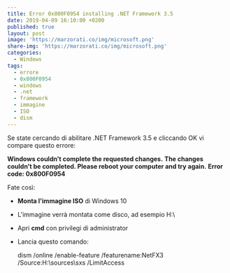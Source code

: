 ```yaml
---
title: Error 0x800F0954 installing .NET Framework 3.5
date: 2019-04-09 16:10:00 +0200
published: true
layout: post
image: 'https://marzorati.co/img/microsoft.png'
share-img: 'https://marzorati.co/img/microsoft.png'
categories:
  - Windows
tags:
  - errore
  - 0x800F0954
  - windows
  - .net
  - framework
  - immagine
  - ISO
  - dism
---
```

Se state cercando di abilitare .NET Framework 3.5 e cliccando OK vi compare questo errore:   

**Windows couldn’t complete the requested changes.**
**The changes couldn’t be completed. Please reboot your computer and try again.**
**Error code: 0x800F0954**

Fate così:

- **Monta l'immagine ISO** di Windows 10
- L'immagine verrà montata come disco, ad esempio H:\
- Apri **cmd** con privilegi di administrator
- Lancia questo comando:   

	dism /online /enable-feature /featurename:NetFX3 /Source:H:\sources\sxs /LimitAccess